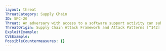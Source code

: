 ```yaml
---
layout: threat
ThreatCategory: Supply Chain
ID: SPC-20
Threat: An adversary with access to a software support activity can substitute malicious software for a legitimate component during a software upgrade
ThreatOrigin: Supply Chain Attack Framework and Attack Patterns [^142]
ExploitExample:
CVEExample:
PossibleCountermeasures: {}
---
```

